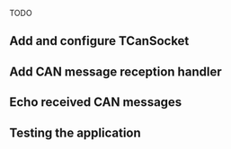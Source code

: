 TODO



## Add and configure TCanSocket



## Add CAN message reception handler



## Echo received CAN messages



## Testing the application


